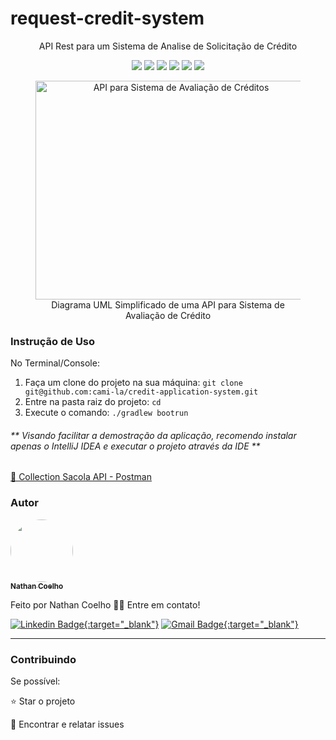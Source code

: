 <h1>request-credit-system</h1>
<p align="center">API Rest para um Sistema de Analise de Solicitação de Crédito</p>
<p align="center">
     <a alt="Java">
        <img src="https://img.shields.io/badge/Java-v17-blue.svg" />
    </a>
    <a alt="Kotlin">
        <img src="https://img.shields.io/badge/Kotlin-v1.7.22-purple.svg" />
    </a>
    <a alt="Spring Boot">
        <img src="https://img.shields.io/badge/Spring%20Boot-v3.0.3-brightgreen.svg" />
    </a>
    <a alt="Gradle">
        <img src="https://img.shields.io/badge/Gradle-v7.6-lightgreen.svg" />
    </a>
    <a alt="H2 ">
        <img src="https://img.shields.io/badge/H2-v2.1.214-darkblue.svg" />
    </a>
    <a alt="Flyway">
        <img src="https://img.shields.io/badge/Flyway-v9.5.1-red.svg">
    </a>
</p>


<figure>
<p align="center">
  <img src="https://i.imgur.com/7phya16.png" height="350" width="450" alt="API para Sistema de Avaliação de Créditos"/><br>
  Diagrama UML Simplificado de uma API para Sistema de Avaliação de Crédito
</p>
</figure>

<h3>Instrução de Uso</h3>
<p>No Terminal/Console:</p>
<ol>
	<li>Faça um clone do projeto na sua máquina: <code>git clone git@github.com:cami-la/credit-application-system.git</code></li>
	<li>Entre na pasta raiz do projeto: <code>cd </code></li> 
	<li>Execute o comando: <code>./gradlew bootrun</code></li>
</ol>
<h6>** Visando facilitar a demostração da aplicação, recomendo instalar apenas o IntelliJ IDEA e executar o projeto através da IDE **</h6>


<a href="https://drive.google.com/file/d/1wxwioDHS1sKFPq4G7b24tVZb-XMnoj-l/view?usp=share_link"> 🚀 Collection Sacola API - Postman</a><br>


<h3>Autor</h3>

<a href="https://www.linkedin.com/in/nathan-ccoelho/" target="_blank">
 <img style="border-radius: 50%;" src="https://cdn.discordapp.com/attachments/1186811548925169805/1205634607274532884/eu.jpg?ex=65d915b9&is=65c6a0b9&hm=61f813900d14476a36c34df1ee0fedd4b31e2ad6719c9550ff7f3674e865c341&" width="100px;" alt=""/>
 <br />
 <sub><b>Nathan Coelho</b></sub></a> <a href="https://twitter.com/nathanccoelho" title="Instagram"></a>

Feito por Nathan Coelho 👋🏽 Entre em contato!

[![Linkedin Badge{:target="_blank"}](https://img.shields.io/badge/-NathanCoelho-blue?style=flat-square&logo=Linkedin&logoColor=white&link=https://www.linkedin.com/in/nathan-ccoelho/)](https://www.linkedin.com/in/nathan-ccoelho/)
[![Gmail Badge{:target="_blank"}](https://img.shields.io/badge/-nathancoelho.job@gmail.com-c14438?style=flat-square&logo=Gmail&logoColor=white&link=mailto:nathancoelho.job@gmail.com)](mailto:nathancoelho.job@gmail.com)
<hr>
<h3>Contribuindo</h3>


Se possível:

⭐️ Star o projeto

🐛 Encontrar e relatar issues


